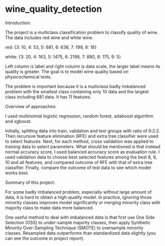 # wine_quality_detection

Introduction:

The project is a multiclass classification problem to classify quality of wine. 
The data includes red wine and white wine. 

red: {3: 10, 4: 53, 5: 681, 6: 638, 7: 199, 8: 18}   

white: {3: 20, 4: 163, 5: 1475, 6: 2198, 7: 880, 8: 175, 9: 5}

Left column is label and right column is data scale, the larger label means its quality is greater.
The goal is to model wine quality based on physicochemical tests.

The problem is important because it is a multiclass badly imbalanced problem with the smallest class containing only 10 data and the largest class including 681 data. It has 11 features.



Overview of approaches:

I used multinomial logistic regression, random forest, adaboost algorithm and xgboost.

Initially, splitting data into train, validation and test groups with ratio of 6:2:2. 
Then recursive feature elimination (RFE) and extra tree classifier were used to select features. 
Next, for each method, cross validation was applied to training data to select parameters. 
What should be mentioned is that instead normal accuracy score, I used balanced accuracy score as evaluation rule. I used validation data to choose best selected features among the best 8, 9, 10 and all features, and compared outcome of RFE with that of extra tree classifier. 
Finally, compare the outcome of test data to see which model works best.



Summary of this project: 

For some badly imbalanced problem, especially without large amount of data, it is hard to obtain a high-quality model. In practice, ignoring those minority classes improves model significantly or merging minority class with majority class to make data more balanced. 

One useful method to deal with imbalanced data is that first use One Side Selection (OSS) to under-sample majority classes, then apply Synthetic Minority Over-Sampling Technique (SMOTE) to oversample minority classes. Resampled data outperforms than standardized data slightly (you can see the outcome in project report).
